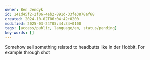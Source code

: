 ```yaml
---
owner: Ben Jendyk
id: 141d45f2-2f06-4eb2-891d-33fe3878af68
created: 2024-10-02T06:04:42+0200
modified: 2025-03-24T05:44:34+0100
tags: [access/public, language/en, status/pending]
key-words: []
---
```


Somehow sell something related to headbutts like in der Hobbit. For example through shot